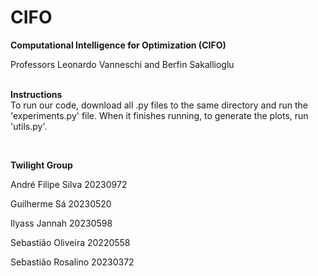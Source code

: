 # CIFO 
**Computational Intelligence for Optimization (CIFO)** 
<br>

Professors Leonardo Vanneschi and Berfin Sakallioglu
<br>
<br>

**Instructions**
<br>
To run our code, download all .py files to the same directory and run the 'experiments.py' file. When it finishes running, to generate the plots, run 'utils.py'.

<br>

**Twilight Group**
<br>

André Filipe Silva 20230972

Guilherme Sá 20230520

Ilyass Jannah 20230598

Sebastião Oliveira 20220558

Sebastião Rosalino 20230372
